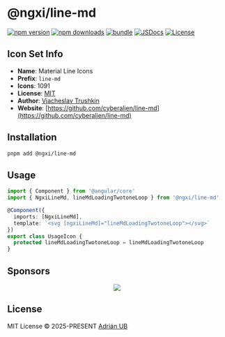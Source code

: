 # @ngxi/line-md

[![npm version][npm-version-src]][npm-version-href]
[![npm downloads][npm-downloads-src]][npm-downloads-href]
[![bundle][bundle-src]][bundle-href]
[![JSDocs][jsdocs-src]][jsdocs-href]
[![License][license-src]][license-href]

## Icon Set Info

- **Name**: Material Line Icons
- **Prefix**: `line-md`
- **Icons**: 1091
- **License**: [MIT](https://github.com/cyberalien/line-md/blob/master/license.txt)
- **Author**: [Vjacheslav Trushkin](https://github.com/cyberalien/line-md)
- **Website**: [https://github.com/cyberalien/line-md](https://github.com/cyberalien/line-md)

## Installation

```sh
pnpm add @ngxi/line-md
```

## Usage

```ts
import { Component } from '@angular/core'
import { NgxiLineMd, lineMdLoadingTwotoneLoop } from '@ngxi/line-md'

@Component({
  imports: [NgxiLineMd],
  template: `<svg [ngxiLineMd]="lineMdLoadingTwotoneLoop"></svg>`
})
export class UsageIcon {
  protected lineMdLoadingTwotoneLoop = lineMdLoadingTwotoneLoop
}
```

## Sponsors

<p align="center">
  <a href="https://cdn.jsdelivr.net/gh/adrian-ub/static/sponsors.svg">
    <img src='https://cdn.jsdelivr.net/gh/adrian-ub/static/sponsors.svg'/>
  </a>
</p>

## License

MIT License © 2025-PRESENT [Adrián UB](https://github.com/adrian-ub)

<!-- Badges -->

[npm-version-src]: https://img.shields.io/npm/v/@ngxi/line-md?style=flat&colorA=080f12&colorB=1fa669
[npm-version-href]: https://npmjs.com/package/@ngxi/line-md
[npm-downloads-src]: https://img.shields.io/npm/dm/@ngxi/line-md?style=flat&colorA=080f12&colorB=1fa669
[npm-downloads-href]: https://npmjs.com/package/@ngxi/line-md
[bundle-src]: https://img.shields.io/bundlephobia/minzip/@ngxi/line-md?style=flat&colorA=080f12&colorB=1fa669&label=minzip
[bundle-href]: https://bundlephobia.com/result?p=@ngxi/line-md
[license-src]: https://img.shields.io/npm/l/@ngxi/line-md?style=flat&colorA=080f12&colorB=1fa669
[license-href]: https://github.com/adrian-ub/ngxi/blob/main/LICENSE
[jsdocs-src]: https://img.shields.io/badge/jsdocs-reference-080f12?style=flat&colorA=080f12&colorB=1fa669
[jsdocs-href]: https://www.jsdocs.io/package/@ngxi/line-md
